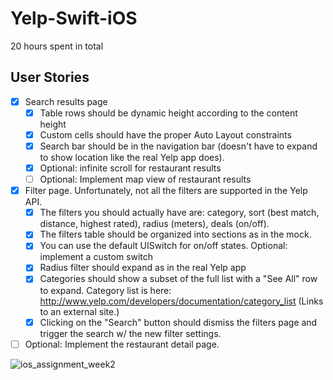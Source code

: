 Yelp-Swift-iOS
==============

20 hours spent in total

## User Stories

- [x] Search results page
  - [x] Table rows should be dynamic height according to the content height
  - [x] Custom cells should have the proper Auto Layout constraints
  - [x] Search bar should be in the navigation bar (doesn't have to expand to show location like the real Yelp app does).
  - [x] Optional: infinite scroll for restaurant results
  - [ ] Optional: Implement map view of restaurant results
- [x] Filter page. Unfortunately, not all the filters are supported in the Yelp API.
  - [x] The filters you should actually have are: category, sort (best match, distance, highest rated), radius (meters), deals (on/off).
  - [x] The filters table should be organized into sections as in the mock.
  - [x] You can use the default UISwitch for on/off states. Optional: implement a custom switch
  - [x] Radius filter should expand as in the real Yelp app
  - [x] Categories should show a subset of the full list with a "See All" row to expand. Category list is here: http://www.yelp.com/developers/documentation/category_list (Links to an external site.)
  - [x] Clicking on the "Search" button should dismiss the filters page and trigger the search w/ the new filter settings.
- [ ] Optional: Implement the restaurant detail page.

![ios_assignment_week2](https://cloud.githubusercontent.com/assets/1814099/4383022/7cc09724-4397-11e4-8cf3-96298d699ea5.gif)
